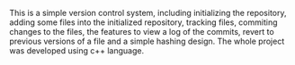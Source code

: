 This is a simple version control system, including initializing the repository, adding some files into the initialized repository, tracking files, commiting changes to the files, the features to view a log of the commits, revert to previous versions of a file and a simple hashing design.
The whole project was developed using c++ language.
